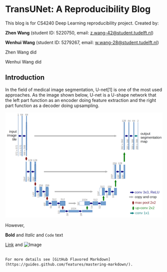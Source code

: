 # TransUNet: A Reproducibility Blog

This blog is for CS4240 Deep Learning reproducibility project. Created by:

**Zhen Wang** (student ID: 5220750, email: z.wang-42@student.tudelft.nl)

**Wenhui Wang** (student ID: 5279267, email: w.wang-28@student.tudelft.nl)

Zhen Wang did

Wenhui Wang did

## Introduction

In the field of medical image segmentation, U-net[1] is one of the most used approaches. As the image shown below, U-net is a U-shape network that the left part function as an encoder doing feature extraction and the right part function as a decoder doing upsampling.

<img src="/img/unet.png" alt="U-net model" align=center/>

However, 





**Bold** and _Italic_ and `Code` text

[Link](url) and ![Image](src)
```

For more details see [GitHub Flavored Markdown](https://guides.github.com/features/mastering-markdown/).

